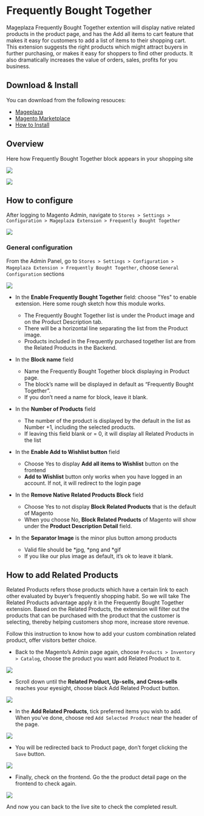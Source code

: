 # Frequently Bought Together

Mageplaza Frequently Bought Together extention will display native related products in the product page, and has the Add all items to cart feature that makes it easy for customers to add a list of items to their shopping cart. This extension suggests the right products which might attract buyers in further purchasing, or makes it easy for shoppers to find other products. It also dramatically increases the value of orders, sales, profits for you business.

## Download & Install

You can download from the following resouces:

- [Mageplaza](https://www.mageplaza.com/magento-2-frequently-bought-together/)
- [Magento Marketplace](https://marketplace.magento.com/mageplaza-module-frequently-bought-together.html)
- [How to Install](https://www.mageplaza.com/install-magento-2-extension/)


## Overview 

Here how Frequently Bought Together block appears in your shopping site

![](https://i.imgur.com/3hARgQL.png)

![](https://i.imgur.com/hxmv2aa.png)

## How to configure

After logging to Magento Admin, navigate to ``Stores > Settings > Configuration > Mageplaza Extension > Frequently Bought Together
``

![](https://i.imgur.com/6oCEzog.png)

### General configuration

From the Admin Panel, go to ``Stores > Settings > Configuration > Mageplaza Extension > Frequently Bought Together``, choose ``General Configuration`` sections

![](https://i.imgur.com/O69ziZX.png)

- In the **Enable Frequently Bought Together** field: choose "Yes" to enable extension. Here some rough sketch how this module works.
  - The Frequently Bought Together list is under the Product image and on the Product Description tab.
  - There will be a horizontal line separating the list from the Product image.
  - Products included in the Frequently purchased together list are from the Related Products in the Backend.

- In the **Block name** field
  - Name the Frequently Bought Together block displaying in Product page.
  - The block’s name will be displayed in default as “Frequently Bought Together”.
  - If you don’t need a name for block, leave it blank.
  
- In the **Number of Products** field
  - The number of the product is displayed by the default in the list as Number +1, including the selected products.
  - If leaving this field blank or = 0, it will display all Related Products in the list

- In the **Enable Add to Wishlist button** field
  - Choose Yes to display **Add all items to Wishlist** button on the frontend
  - **Add to Wishlist** button only works when you have logged in an account. If not, it will redirect to the login page
  
- In the **Remove Native Related Products Block** field
  - Choose Yes to not display **Block Related Products** that is the default of Magento
  - When you choose No, **Block Related Products** of Magento will show under the **Product Description Detail** field.
  
- In the **Separator Image** is the minor plus button among products
  - Valid file should be *jpg, *png and *gif
  - If you like our plus image as default, it’s ok to leave it blank.
  
## How to add Related Products

Related Products refers those products which have a certain link to each other evaluated by buyer’s frequently shopping habit. So we will take The Related Products advantage apply it in the Frequently Bought Together extension. Based on the Related Products, the extension will filter out the products that can be purchased with the product that the customer is selecting, thereby helping customers shop more, increase store revenue.

Follow this instruction to know how to add your custom combination related product, offer visitors better choice.

- Back to the Magento’s Admin page again, choose `Products > Inventory > Catalog`, choose the product you want add Related Product to it.

![](https://i.imgur.com/c0vQHfY.png)

- Scroll down until the **Related Product, Up-sells, and Cross-sells** reaches your eyesight, choose black Add Related Product button.

![](https://i.imgur.com/FTZOBKe.png)

- In the **Add Related Products**, tick preferred items you wish to add. When you’ve done, choose red `Add Selected Product` near the header of the page.

![](https://i.imgur.com/DIOylfx.png)

- You will be redirected back to Product page, don’t forget clicking the `Save` button.

![](https://i.imgur.com/FcfII3o.png)

- Finally, check on the frontend. Go the the product detail page on the frontend to check again.

![](https://i.imgur.com/i38BWxM.png)

And now you can back to the live site to check the completed result.






